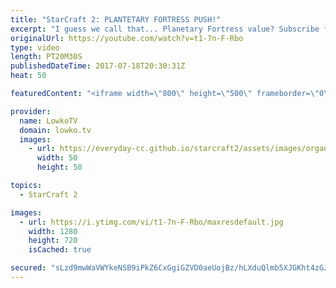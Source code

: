 ```yaml
---
title: "StarCraft 2: PLANTETARY FORTRESS PUSH!"
excerpt: "I guess we call that... Planetary Fortress value? Subscribe for more videos: http://lowko.tv/youtube More StarCraft 2 casts: https://goo.gl/5H4Xq7  Planetary Fortresses are usually only made when defending a third or fourth base. However, if you manage to use it offensively it is extremely powerful."
originalUrl: https://youtube.com/watch?v=t1-7n-F-Rbo
type: video
length: PT20M30S
publishedDateTime: 2017-07-18T20:30:31Z
heat: 50

featuredContent: "<iframe width=\"800\" height=\"500\" frameborder=\"0\" src=\"https://www.youtube.com/embed/t1-7n-F-Rbo\" allow=\"accelerometer; autoplay; encrypted-media; gyroscope; picture-in-picture\" allowfullscreen></iframe>"

provider:
  name: LowkoTV
  domain: lowko.tv
  images:
    - url: https://everyday-cc.github.io/starcraft2/assets/images/organizations/lowko.tv-50x50.jpg
      width: 50
      height: 50

topics:
  - StarCraft 2

images:
  - url: https://i.ytimg.com/vi/t1-7n-F-Rbo/maxresdefault.jpg
    width: 1280
    height: 720
    isCached: true

secured: "sLzd9mwWaVWYkeNSB9iPkZ6CxGgiGZVD0aeUojBz/hLXduQlmb5XJGKht4zGJb4kq8hXen1EXR3eIEydScXhipBBmRHvlXvuR9H2akffktqDiuKoohUrkOWPZDVDCc/xDWGecSG4V3qIb2l4oLWdNjIMOuO28DRMIsGxSGI7wBMRLqJZg/qgtxqhwRgaB67Px7QbQn2EgJ3+T/VVmBuOKLYRo0XHuEE9iGY66cmEhIvbXYWvra06z06vmckbmvUybI7V6dXSstn59FzvNvgZWIQK2B3zjaVbPFgpjP+mHYHMDt5khYGgeiXHQSOIHCTZ/TpljZtbIKHMvJ69X65bMXVBVajJjuAtakGyN8EVmJXmaHlG6bTgl8guruVI9lNPJPaGrujN/6vGKuTd82ro7TfbFjQFXnxWFqnuOYdCmj1W+v/nnjFLiJI++Gww9osQ;LndrSgsN3Oo9YTOimMkhWw=="
---
```


